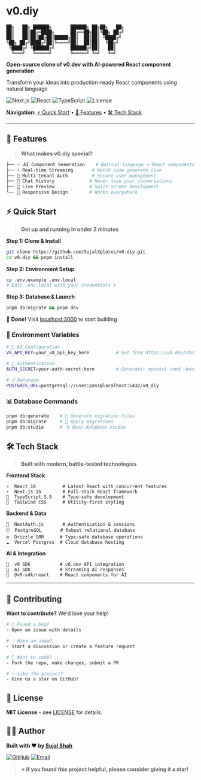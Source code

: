 # v0.diy

```
██╗   ██╗ ██████╗       ██████╗ ██╗██╗   ██╗
██║   ██║██╔═████╗      ██╔══██╗██║╚██╗ ██╔╝
██║   ██║██║██╔██║█████╗██║  ██║██║ ╚████╔╝ 
╚██╗ ██╔╝████╔╝██║╚════╝██║  ██║██║  ╚██╔╝  
 ╚████╔╝ ╚██████╔╝      ██████╔╝██║   ██║   
  ╚═══╝   ╚═════╝       ╚═════╝ ╚═╝   ╚═╝   
```

**Open-source clone of v0.dev with AI-powered React component generation**

Transform your ideas into production-ready React components using natural language

![Next.js](https://img.shields.io/badge/Next.js-15-black?style=for-the-badge&logo=next.js)
![React](https://img.shields.io/badge/React-19-blue?style=for-the-badge&logo=react)
![TypeScript](https://img.shields.io/badge/TypeScript-5.9-blue?style=for-the-badge&logo=typescript)
![License](https://img.shields.io/github/license/SujalXplores/v0.diy?style=for-the-badge)

**Navigation:** [⚡ Quick Start](#quick-start) • [🚀 Features](#features) • [🛠️ Tech Stack](#tech-stack)

---

## 🚀 Features

> **What makes v0.diy special?**

```bash
├── ✨ AI Component Generation    # Natural language → React components
├── ⚡ Real-time Streaming       # Watch code generate live
├── 🔐 Multi-tenant Auth         # Secure user management
├── 💾 Chat History             # Never lose your conversations
├── 🎨 Live Preview             # Split-screen development
└── 📱 Responsive Design        # Works everywhere
```

## ⚡ Quick Start

> **Get up and running in under 2 minutes**

**Step 1: Clone & Install**
```bash
git clone https://github.com/SujalXplores/v0.diy.git
cd v0.diy && pnpm install
```

**Step 2: Environment Setup**
```bash
cp .env.example .env.local
# Edit .env.local with your credentials ⬇️
```

**Step 3: Database & Launch**
```bash
pnpm db:migrate && pnpm dev
```

🎉 **Done!** Visit [localhost:3000](http://localhost:3000) to start building

### 🔧 Environment Variables

```bash
# 🤖 AI Configuration
V0_API_KEY=your_v0_api_key_here          # Get from https://v0.dev/chat/settings/keys

# 🔐 Authentication
AUTH_SECRET=your-auth-secret-here        # Generate: openssl rand -base64 32

# 🗄️ Database
POSTGRES_URL=postgresql://user:pass@localhost:5432/v0_diy
```

### 📊 Database Commands

```bash
pnpm db:generate    # 📝 Generate migration files
pnpm db:migrate     # 🚀 Apply migrations  
pnpm db:studio      # 🔍 Open database studio
```

## 🛠️ Tech Stack

> **Built with modern, battle-tested technologies**

**Frontend Stack**
```
⚛️  React 19          # Latest React with concurrent features
⚡  Next.js 15        # Full-stack React framework  
🔷  TypeScript 5.9    # Type-safe development
🎨  Tailwind CSS      # Utility-first styling
```

**Backend & Data**
```
🔐  NextAuth.js       # Authentication & sessions
🗄️  PostgreSQL       # Robust relational database
⚙️  Drizzle ORM      # Type-safe database operations
☁️  Vercel Postgres  # Cloud database hosting
```

**AI & Integration**  
```
🤖  v0 SDK           # v0.dev API integration
🧠  AI SDK           # Streaming AI responses
📡  @v0-sdk/react    # React components for AI
```

---

## 🤝 Contributing

**Want to contribute?** We'd love your help!

```bash
# 🐛 Found a bug?
- Open an issue with details

# 💡 Have an idea? 
- Start a discussion or create a feature request

# 🔧 Want to code?
- Fork the repo, make changes, submit a PR

# ⭐ Like the project?
- Give us a star on GitHub!
```

## 📄 License

**MIT License** - see [LICENSE](LICENSE) for details.

## 👨‍💻 Author

**Built with ❤️ by [Sujal Shah](https://github.com/SujalXplores)**

[![GitHub](https://img.shields.io/badge/Follow-SujalXplores-black?style=flat&logo=github)](https://github.com/SujalXplores)
[![Email](https://img.shields.io/badge/Email-sujal.shah.dev@gmail.com-red?style=flat&logo=gmail)](mailto:sujal.shah.dev@gmail.com)

> **⭐ If you found this project helpful, please consider giving it a star!**

